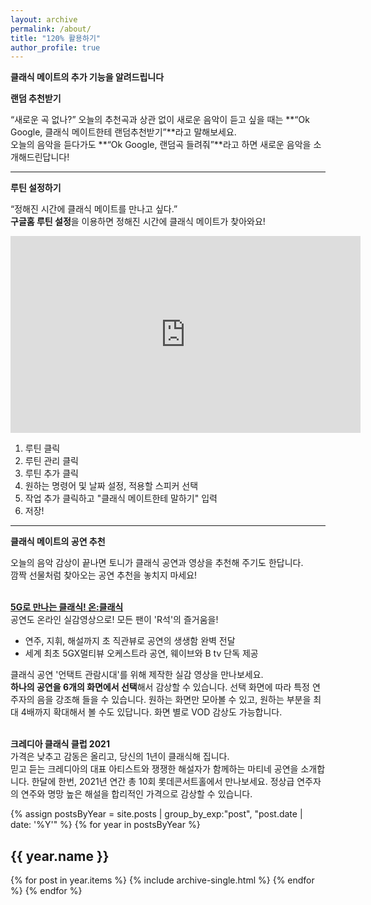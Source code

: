 ```yaml
---
layout: archive
permalink: /about/
title: "120% 활용하기"
author_profile: true
---
```


**클래식 메이트의 추가 기능을 알려드립니다**


**랜덤 추천받기**

“새로운 곡 없나?” 
오늘의 추천곡과 상관 없이 새로운 음악이 듣고 싶을 때는 **“Ok Google, 클래식 메이트한테 랜덤추천받기”**라고 말해보세요. <br>
오늘의 음악을 듣다가도 **“Ok Google, 랜덤곡 들려줘”**라고 하면 새로운 음악을 소개해드린답니다!

---

**루틴 설정하기**

“정해진 시간에 클래식 메이트를 만나고 싶다.”<br>
**구글홈 루틴 설정**을 이용하면 정해진 시간에 클래식 메이트가 찾아와요!


<iframe width="560" height="315" src="https://www.youtube.com/embed/-g97MQl6RXw" frameborder="0" allow="accelerometer; autoplay; encrypted-media; gyroscope; picture-in-picture" allowfullscreen></iframe>

1. 루틴 클릭
2. 루틴 관리 클릭
3. 루틴 추가 클릭
4. 원하는 명령어 및 날짜 설정, 적용할 스피커 선택
5. 작업 추가 클릭하고 "클래식 메이트한테 말하기" 입력
6. 저장!

---

**클래식 메이트의 공연 추천**

오늘의 음악 감상이 끝나면 토니가 클래식 공연과 영상을 추천해 주기도 한답니다. <br>
깜짝 선물처럼 찾아오는 공연 추천을 놓치지 마세요!<br><br>


**[5G로 만나는 클래식! 온:클래식](https://bit.ly/38GIlH8)**  <br>
공연도 온라인 실감영상으로! 모든 팬이 'R석'의 즐거움을! <br>
- 연주, 지휘, 해설까지 초 직관뷰로 공연의 생생함 완벽 전달 <br>
- 세계 최초 5GX멀티뷰 오케스트라 공연, 웨이브와 B tv 단독 제공 <br>

클래식 공연 '언택트 관람시대'를 위해 제작한 실감 영상을 만나보세요. <br>
**하나의 공연을 6개의 화면에서 선택**해서 감상할 수 있습니다. 선택 화면에 따라 특정 연주자의 음을 강조해 들을 수 있습니다. 원하는 화면만 모아볼 수 있고, 원하는 부분을 최대 4배까지 확대해서 볼 수도 있답니다. 화면 별로 VOD 감상도 가능합니다. <br><br>


**크레디아 클래식 클럽 2021** <br>
가격은 낮추고 감동은 올리고, 당신의 1년이 클래식해 집니다. <br>
믿고 듣는 크레디아의 대표 아티스트와 쟁쟁한 해설자가 함께하는 마티네 공연을 소개합니다. 한달에 한번, 2021년 연간 총 10회 롯데콘서트홀에서 만나보세요. 정상급 연주자의 연주와 명망 높은 해설을 합리적인 가격으로 감상할 수 있습니다. 



{% assign postsByYear = site.posts | group_by_exp:"post", "post.date | date: '%Y'"  %}
{% for year in postsByYear %}
  <h2 id="{{ year.name | slugify }}" class="archive__subtitle">{{ year.name }}</h2>
  {% for post in year.items %}
    {% include archive-single.html %}
  {% endfor %}
{% endfor %}

